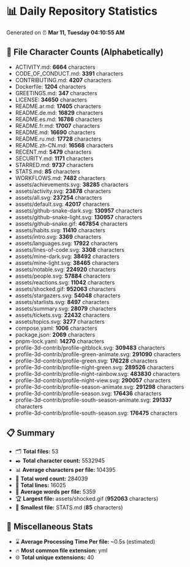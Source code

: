 # 📊 Daily Repository Statistics
Generated on ⏰ **Mar 11, Tuesday 04:10:55 AM**

## 📂 File Character Counts (Alphabetically)
- ACTIVITY.md: **6664** characters
- CODE_OF_CONDUCT.md: **3391** characters
- CONTRIBUTING.md: **4207** characters
- Dockerfile: **1204** characters
- GREETINGS.md: **347** characters
- LICENSE: **34650** characters
- README.ar.md: **17405** characters
- README.de.md: **16829** characters
- README.es.md: **16786** characters
- README.fr.md: **17007** characters
- README.md: **16690** characters
- README.ru.md: **17728** characters
- README.zh-CN.md: **16568** characters
- RECENT.md: **5479** characters
- SECURITY.md: **1171** characters
- STARRED.md: **9737** characters
- STATS.md: **85** characters
- WORKFLOWS.md: **7482** characters
- assets/achievements.svg: **38285** characters
- assets/activity.svg: **23878** characters
- assets/all.svg: **237254** characters
- assets/default.svg: **42017** characters
- assets/github-snake-dark.svg: **130957** characters
- assets/github-snake-light.svg: **130957** characters
- assets/github-snake.gif: **467854** characters
- assets/habits.svg: **11410** characters
- assets/intro.svg: **3369** characters
- assets/languages.svg: **17922** characters
- assets/lines-of-code.svg: **3308** characters
- assets/mine-dark.svg: **38492** characters
- assets/mine-light.svg: **38465** characters
- assets/notable.svg: **224920** characters
- assets/people.svg: **57884** characters
- assets/reactions.svg: **11042** characters
- assets/shocked.gif: **952063** characters
- assets/stargazers.svg: **54048** characters
- assets/starlists.svg: **8497** characters
- assets/summary.svg: **28079** characters
- assets/tickets.svg: **22432** characters
- assets/topics.svg: **3277** characters
- compose.yaml: **1006** characters
- package.json: **2069** characters
- pnpm-lock.yaml: **14270** characters
- profile-3d-contrib/profile-gitblock.svg: **309483** characters
- profile-3d-contrib/profile-green-animate.svg: **291090** characters
- profile-3d-contrib/profile-green.svg: **176228** characters
- profile-3d-contrib/profile-night-green.svg: **289526** characters
- profile-3d-contrib/profile-night-rainbow.svg: **483830** characters
- profile-3d-contrib/profile-night-view.svg: **290057** characters
- profile-3d-contrib/profile-season-animate.svg: **291298** characters
- profile-3d-contrib/profile-season.svg: **176436** characters
- profile-3d-contrib/profile-south-season-animate.svg: **291337** characters
- profile-3d-contrib/profile-south-season.svg: **176475** characters

## 📋 Summary
- 🗂️ **Total files:** 53
- ✒️ **Total character count:** 5532945
- 📊 **Average characters per file:** 104395
- 📝 **Total word count:** 284039
- 🧾 **Total lines:** 16025
- 📐 **Average words per file:** 5359
- 🏆 **Largest file:** assets/shocked.gif (**952063** characters)
- 🥉 **Smallest file:** STATS.md (**85** characters)

## 🌟 Miscellaneous Stats
- ⌛ **Average Processing Time Per file:** ~0.5s (estimated)
- 🔥 **Most common file extension:** yml
- 🌐 **Total unique extensions:** 40
